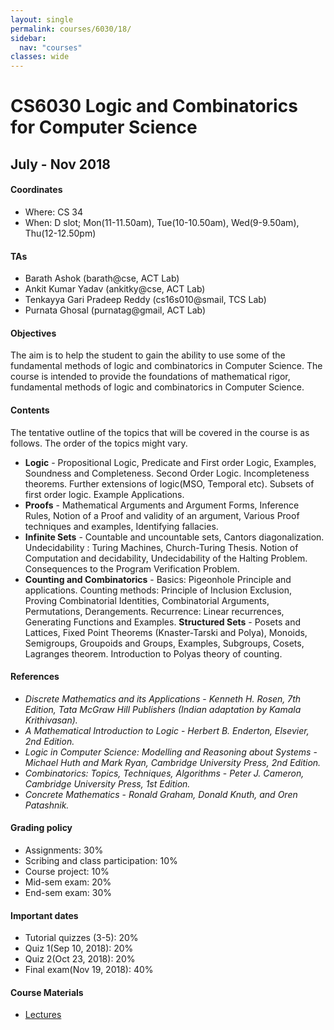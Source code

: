 ```yaml
---
layout: single
permalink: courses/6030/18/
sidebar:
  nav: "courses"
classes: wide
---
```


# CS6030 Logic and Combinatorics for Computer Science
## July - Nov 2018

#### Coordinates
- Where: CS 34
- When: D slot; Mon(11-11.50am), Tue(10-10.50am), Wed(9-9.50am), Thu(12-12.50pm)

#### TAs
- Barath Ashok (barath@cse, ACT Lab)
- Ankit Kumar Yadav (ankitky@cse, ACT Lab)
- Tenkayya Gari Pradeep Reddy (cs16s010@smail, TCS Lab)
- Purnata Ghosal (purnatag@gmail, ACT Lab)

#### Objectives
The aim is to help the student to gain the ability to use some of the fundamental methods of logic and combinatorics in Computer Science. The course is intended to provide the foundations of mathematical rigor, fundamental methods of logic and combinatorics in Computer Science.

#### Contents
The tentative outline of the topics that will be covered in the course is as follows. The order of the topics might vary.

- **Logic** - Propositional Logic, Predicate and First order Logic, Examples, Soundness and Completeness. Second Order Logic. Incompleteness theorems. Further extensions of logic(MSO, Temporal etc). Subsets of first order logic. Example Applications.
- **Proofs** - Mathematical Arguments and Argument Forms, Inference Rules, Notion of a Proof and validity of an argument, Various Proof techniques and examples, Identifying fallacies.
- **Infinite Sets** - Countable and uncountable sets, Cantors diagonalization. Undecidability : Turing Machines, Church-Turing Thesis. Notion of Computation and decidability, Undecidability of the Halting Problem. Consequences to the Program Verification Problem.
- **Counting and Combinatorics** - Basics: Pigeonhole Principle and applications.
Counting methods: Principle of Inclusion Exclusion, Proving Combinatorial Identities, Combinatorial Arguments, Permutations, Derangements. Recurrence: Linear recurrences, Generating Functions and Examples.
**Structured Sets** - Posets and Lattices, Fixed Point Theorems (Knaster-Tarski and Polya), Monoids, Semigroups, Groupoids and Groups, Examples, Subgroups, Cosets, Lagranges theorem. Introduction to Polyas theory of counting.

#### References
 - *Discrete Mathematics and its Applications* - *Kenneth H. Rosen, 7th Edition, Tata McGraw Hill Publishers (Indian adaptation by Kamala Krithivasan).*
- *A Mathematical Introduction to Logic* - *Herbert B. Enderton, Elsevier, 2nd Edition.*
- *Logic in Computer Science: Modelling and Reasoning about Systems* - *Michael Huth and Mark Ryan, Cambridge University Press, 2nd Edition.*
- *Combinatorics: Topics, Techniques, Algorithms* - *Peter J. Cameron, Cambridge University Press, 1st Edition.*
- *Concrete Mathematics* - *Ronald Graham, Donald Knuth, and Oren Patashnik.*

#### Grading policy
 - Assignments: 30%
 - Scribing and class participation: 10%
 - Course project: 10%
 - Mid-sem exam: 20%
 - End-sem exam: 30%

#### Important dates
 - Tutorial quizzes (3-5): 20%
 - Quiz 1(Sep 10, 2018): 20%
 - Quiz 2(Oct 23, 2018): 20%
 - Final exam(Nov 19, 2018): 40%

#### Course Materials
 - [Lectures]()
